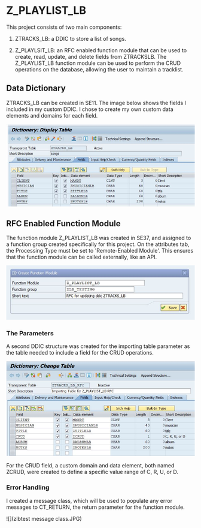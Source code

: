 # Z_PLAYLIST_LB

This project consists of two main components:

1. ZTRACKS_LB: a DDIC to store a list of songs.

2. Z_PLAYLSIT_LB: an RFC enabled function module that can be used to create, read, update, and delete fields from ZTRACKSLB. The Z_PLAYLIST_LB function module can be used to perform the CRUD operations on the database, allowing the user to maintain a tracklist.

## Data Dictionary

ZTRACKS_LB can be created in SE11. The image below shows the fields I included in my custom DDIC. I chose to create my own custom data elements and domains for each field.

![](ztracks_lb-ddic.JPG)

## RFC Enabled Function Module

The function module Z_PLAYLIST_LB was created in SE37, and assigned to a function group created specifically for this project. On the attributes tab, the Processing Type must be set to 'Remote-Enabled Module'. This ensures that the function module can be called externally, like an API.

![](createFM.JPG)

### The Parameters

A second DDIC structure was created for the importing table parameter as the table needed to include a field for the CRUD operations. 

![](rfcddic.JPG)

For the CRUD field, a custom domain and data element, both named ZCRUD, were created to define a specific value range of C, R, U, or D.

### Error Handling

I created a message class, which will be used to populate any error messages to CT_RETURN, the return parameter for the function module.

![](zlbtest message class.JPG)

